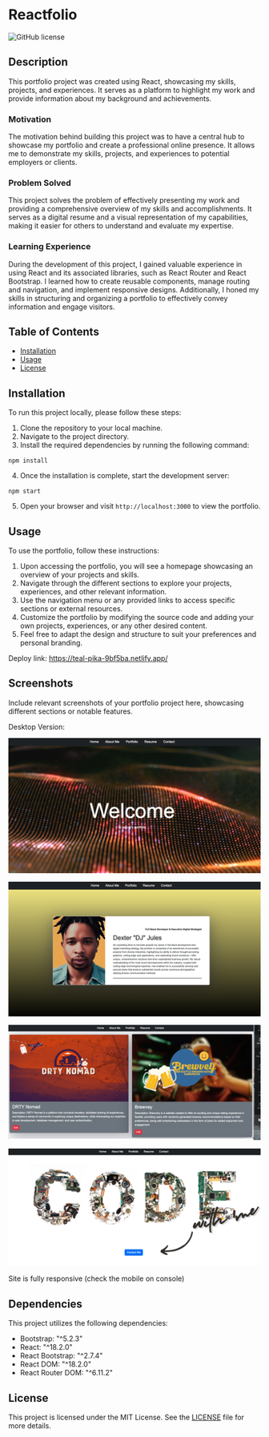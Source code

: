 # Reactfolio 

![GitHub license](https://img.shields.io/badge/license-MIT-black.svg)

## Description

This portfolio project was created using React, showcasing my skills, projects, and experiences. It serves as a platform to highlight my work and provide information about my background and achievements.

### Motivation

The motivation behind building this project was to have a central hub to showcase my portfolio and create a professional online presence. It allows me to demonstrate my skills, projects, and experiences to potential employers or clients.

### Problem Solved

This project solves the problem of effectively presenting my work and providing a comprehensive overview of my skills and accomplishments. It serves as a digital resume and a visual representation of my capabilities, making it easier for others to understand and evaluate my expertise.

### Learning Experience

During the development of this project, I gained valuable experience in using React and its associated libraries, such as React Router and React Bootstrap. I learned how to create reusable components, manage routing and navigation, and implement responsive designs. Additionally, I honed my skills in structuring and organizing a portfolio to effectively convey information and engage visitors.

## Table of Contents

- [Installation](#installation)
- [Usage](#usage)
- [License](#license)

## Installation

To run this project locally, please follow these steps:

1. Clone the repository to your local machine.
2. Navigate to the project directory.
3. Install the required dependencies by running the following command:

```shell
npm install
```

4. Once the installation is complete, start the development server:

```shell
npm start
```

5. Open your browser and visit `http://localhost:3000` to view the portfolio.

## Usage

To use the portfolio, follow these instructions:

1. Upon accessing the portfolio, you will see a homepage showcasing an overview of your projects and skills.
2. Navigate through the different sections to explore your projects, experiences, and other relevant information.
3. Use the navigation menu or any provided links to access specific sections or external resources.
4. Customize the portfolio by modifying the source code and adding your own projects, experiences, or any other desired content.
5. Feel free to adapt the design and structure to suit your preferences and personal branding.

Deploy link: https://teal-pika-9bf5ba.netlify.app/ 

## Screenshots

Include relevant screenshots of your portfolio project here, showcasing different sections or notable features.

Desktop Version:

![Home Page](./src/components/assets/1.png)

![About Me](./src/components/assets/2.png)

![Portfolio](./src/components/assets/3.png)

![Contact](./src/components/assets/4.png)

Site is fully responsive (check the mobile on console)

## Dependencies

This project utilizes the following dependencies:

- Bootstrap: "^5.2.3"
- React: "^18.2.0"
- React Bootstrap: "^2.7.4"
- React DOM: "^18.2.0"
- React Router DOM: "^6.11.2"

## License

This project is licensed under the MIT License. See the [LICENSE](LICENSE) file for more details.
